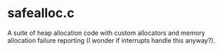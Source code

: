 # safealloc.c
A suite of heap allocation code with custom allocators and memory allocation failure reporting (I wonder if interrupts handle this anyway?).
